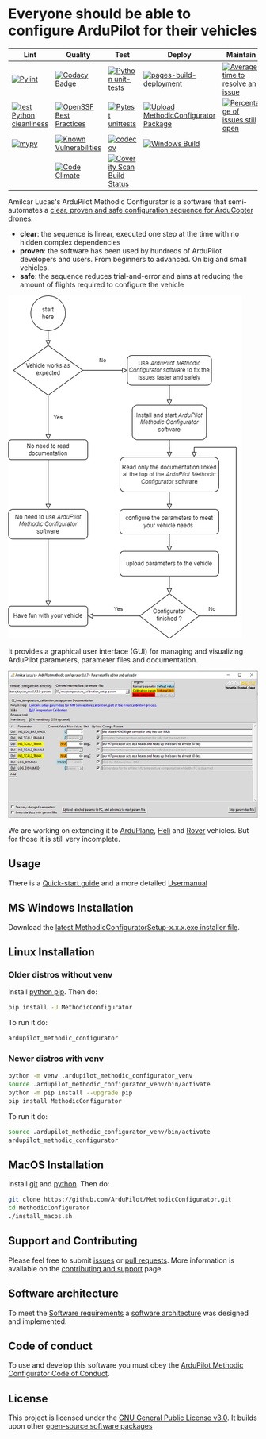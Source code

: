 # Everyone should be able to configure ArduPilot for their vehicles

<!--
SPDX-FileCopyrightText: 2024 Amilcar do Carmo Lucas <amilcar.lucas@iav.de>

SPDX-License-Identifier: GPL-3.0-or-later
-->

| Lint | Quality | Test | Deploy | Maintain |
| ---- | ------- | ---- | ------ | -------- |
| [![Pylint](https://github.com/ArduPilot/MethodicConfigurator/actions/workflows/pylint.yml/badge.svg)](https://github.com/ArduPilot/MethodicConfigurator/actions/workflows/pylint.yml) | [![Codacy Badge](https://app.codacy.com/project/badge/Grade/720794ed54014c58b9eaf7a097a4e98e)](https://app.codacy.com/gh/amilcarlucas/MethodicConfigurator/dashboard?utm_source=gh&utm_medium=referral&utm_content=&utm_campaign=Badge_grade) | [![Python unit-tests](https://github.com/ArduPilot/MethodicConfigurator/actions/workflows/unit-tests.yml/badge.svg)](https://github.com/ArduPilot/MethodicConfigurator/actions/workflows/unit-tests.yml) | [![pages-build-deployment](https://github.com/ArduPilot/MethodicConfigurator/actions/workflows/pages/pages-build-deployment/badge.svg)](https://github.com/ArduPilot/MethodicConfigurator/actions/workflows/pages/pages-build-deployment) | [![Average time to resolve an issue](http://isitmaintained.com/badge/resolution/ArduPilot/MethodicConfigurator.svg)](http://isitmaintained.com/project/ArduPilot/MethodicConfigurator) |
| [![test Python cleanliness](https://github.com/ArduPilot/MethodicConfigurator/actions/workflows/ruff.yml/badge.svg)](https://github.com/ArduPilot/MethodicConfigurator/actions/workflows/ruff.yml) | [![OpenSSF Best Practices](https://www.bestpractices.dev/projects/9101/badge)](https://www.bestpractices.dev/projects/9101) | [![Pytest unittests](https://github.com/ArduPilot/MethodicConfigurator/actions/workflows/unittests.yml/badge.svg)](https://github.com/ArduPilot/MethodicConfigurator/actions/workflows/unittests.yml) | [![Upload MethodicConfigurator Package](https://github.com/ArduPilot/MethodicConfigurator/actions/workflows/python-publish.yml/badge.svg)](https://github.com/ArduPilot/MethodicConfigurator/actions/workflows/python-publish.yml) | [![Percentage of issues still open](http://isitmaintained.com/badge/open/ArduPilot/MethodicConfigurator.svg)](http://isitmaintained.com/project/ArduPilot/MethodicConfigurator) |
| [![mypy](https://github.com/ArduPilot/MethodicConfigurator/actions/workflows/mypy.yml/badge.svg)](https://github.com/ArduPilot/MethodicConfigurator/actions/workflows/mypy.yml) | [![Known Vulnerabilities](https://snyk.io/test/github/amilcarlucas/MethodicConfigurator/badge.svg)](https://snyk.io/test/github/amilcarlucas/MethodicConfigurator) | [![codecov](https://codecov.io/github/amilcarlucas/MethodicConfigurator/graph/badge.svg?token=76P928EOL2)](https://codecov.io/github/amilcarlucas/MethodicConfigurator) | [![Windows Build](https://github.com/ArduPilot/MethodicConfigurator/actions/workflows/windows_build.yml/badge.svg)](https://github.com/ArduPilot/MethodicConfigurator/actions/workflows/windows_build.yml) | |
| | [![Code Climate](https://codeclimate.com/github/amilcarlucas/MethodicConfigurator.png)](https://codeclimate.com/github/amilcarlucas/MethodicConfigurator) | [![Coverity Scan Build Status](https://scan.coverity.com/projects/30346/badge.svg)](https://scan.coverity.com/projects/ardupilot-methodic-configurator) | | |

Amilcar Lucas's ArduPilot Methodic Configurator is a software that semi-automates a [clear, proven and safe configuration sequence for ArduCopter drones](https://ardupilot.github.io/MethodicConfigurator/TUNING_GUIDE_ArduCopter).

- **clear**: the sequence is linear, executed one step at the time with no hidden complex dependencies
- **proven**: the software has been used by hundreds of ArduPilot developers and users. From beginners to advanced. On big and small vehicles.
- **safe**: the sequence reduces trial-and-error and aims at reducing the amount of flights required to configure the vehicle

![When to use ArduPilot Methodic Configurator](images/when_to_use_amc.png)

It provides a graphical user interface (GUI) for managing and visualizing ArduPilot parameters, parameter files and documentation.

![Application Screenshot](images/App_screenshot1.png)

We are working on extending it to [ArduPlane](https://ardupilot.github.io/MethodicConfigurator/TUNING_GUIDE_ArduPlane), [Heli](https://ardupilot.github.io/MethodicConfigurator/TUNING_GUIDE_Heli) and [Rover](https://ardupilot.github.io/MethodicConfigurator/TUNING_GUIDE_Rover) vehicles.
But for those it is still very incomplete.

## Usage

There is a [Quick-start guide](QUICKSTART.md) and a more detailed [Usermanual](USERMANUAL.md)

## MS Windows Installation

Download the [latest MethodicConfiguratorSetup-x.x.x.exe installer file](https://github.com/ArduPilot/MethodicConfigurator/releases/tag/latest).

## Linux Installation

### Older distros without venv

Install [python pip](https://pypi.org/project/pip/). Then do:

```bash
pip install -U MethodicConfigurator
```

To run it do:

```bash
ardupilot_methodic_configurator
```

### Newer distros with venv

```bash
python -m venv .ardupilot_methodic_configurator_venv
source .ardupilot_methodic_configurator_venv/bin/activate
python -m pip install --upgrade pip
pip install MethodicConfigurator
```

To run it do:

```bash
source .ardupilot_methodic_configurator_venv/bin/activate
ardupilot_methodic_configurator
```

## MacOS Installation

Install [git](https://git-scm.com/) and [python](https://www.python.org/downloads/). Then do:

```bash
git clone https://github.com/ArduPilot/MethodicConfigurator.git
cd MethodicConfigurator
./install_macos.sh
```

## Support and Contributing

Please feel free to submit [issues](https://github.com/ArduPilot/MethodicConfigurator/issues) or [pull requests](https://github.com/ArduPilot/MethodicConfigurator/pulls). More information is available on the [contributing and support](CONTRIBUTING.md) page.

## Software architecture

To meet the [Software requirements](ARCHITECTURE.md#software-requirements) a [software architecture](ARCHITECTURE.md#the-software-architecture) was designed and implemented.

## Code of conduct

To use and develop this software you must obey the [ArduPilot Methodic Configurator Code of Conduct](CODE_OF_CONDUCT.md).

## License

This project is licensed under the [GNU General Public License v3.0](LICENSE.md).
It builds upon other [open-source software packages](credits/CREDITS.md)
